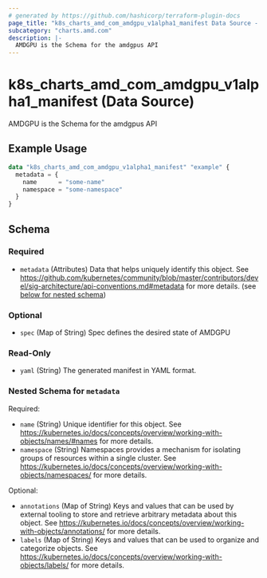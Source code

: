 ```yaml
---
# generated by https://github.com/hashicorp/terraform-plugin-docs
page_title: "k8s_charts_amd_com_amdgpu_v1alpha1_manifest Data Source - terraform-provider-k8s"
subcategory: "charts.amd.com"
description: |-
  AMDGPU is the Schema for the amdgpus API
---
```


# k8s_charts_amd_com_amdgpu_v1alpha1_manifest (Data Source)

AMDGPU is the Schema for the amdgpus API

## Example Usage

```terraform
data "k8s_charts_amd_com_amdgpu_v1alpha1_manifest" "example" {
  metadata = {
    name      = "some-name"
    namespace = "some-namespace"
  }
}
```

<!-- schema generated by tfplugindocs -->
## Schema

### Required

- `metadata` (Attributes) Data that helps uniquely identify this object. See https://github.com/kubernetes/community/blob/master/contributors/devel/sig-architecture/api-conventions.md#metadata for more details. (see [below for nested schema](#nestedatt--metadata))

### Optional

- `spec` (Map of String) Spec defines the desired state of AMDGPU

### Read-Only

- `yaml` (String) The generated manifest in YAML format.

<a id="nestedatt--metadata"></a>
### Nested Schema for `metadata`

Required:

- `name` (String) Unique identifier for this object. See https://kubernetes.io/docs/concepts/overview/working-with-objects/names/#names for more details.
- `namespace` (String) Namespaces provides a mechanism for isolating groups of resources within a single cluster. See https://kubernetes.io/docs/concepts/overview/working-with-objects/namespaces/ for more details.

Optional:

- `annotations` (Map of String) Keys and values that can be used by external tooling to store and retrieve arbitrary metadata about this object. See https://kubernetes.io/docs/concepts/overview/working-with-objects/annotations/ for more details.
- `labels` (Map of String) Keys and values that can be used to organize and categorize objects. See https://kubernetes.io/docs/concepts/overview/working-with-objects/labels/ for more details.
